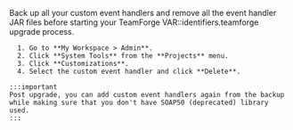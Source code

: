 Back up all your custom event handlers and remove all the event handler JAR files before starting your TeamForge VAR::identifiers.teamforge upgrade process. 

      1. Go to **My Workspace > Admin**.
      2. Click **System Tools** from the **Projects** menu.
      3. Click **Customizations**.
      4. Select the custom event handler and click **Delete**.

    :::important
    Post upgrade, you can add custom event handlers again from the backup while making sure that you don't have SOAP50 (deprecated) library used.
    :::